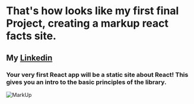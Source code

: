 # **That's how looks like my first final Project, creating a markup react facts site.**
## My [Linkedin](https://www.linkedin.com/in/brunodisliler/)
### Your very first React app will be a static site about React! This gives you an intro to the basic principles of the library.

![MarkUp](https://user-images.githubusercontent.com/80045207/158389532-612171a3-ca9b-4de4-aa15-da9a20fabf1d.png)
